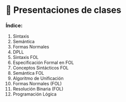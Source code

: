 # 📂 Presentaciones de clases

### Índice:

1. Sintaxis
2. Semántica
3. Formas Normales
4. DPLL
5. Sintaxis FOL
6. Especificación Formal en FOL
7. Conceptos Sintácticos FOL
8. Semántica FOL
9. Algoritmo de Unificación
10. Formas Normales (FOL)
11. Resolución Binaria (FOL)
12. Programación Lógica
